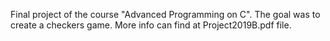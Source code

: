 Final project of the course "Advanced Programming on C".
The goal was to create a checkers game.
More info can find at Project2019B.pdf file.
